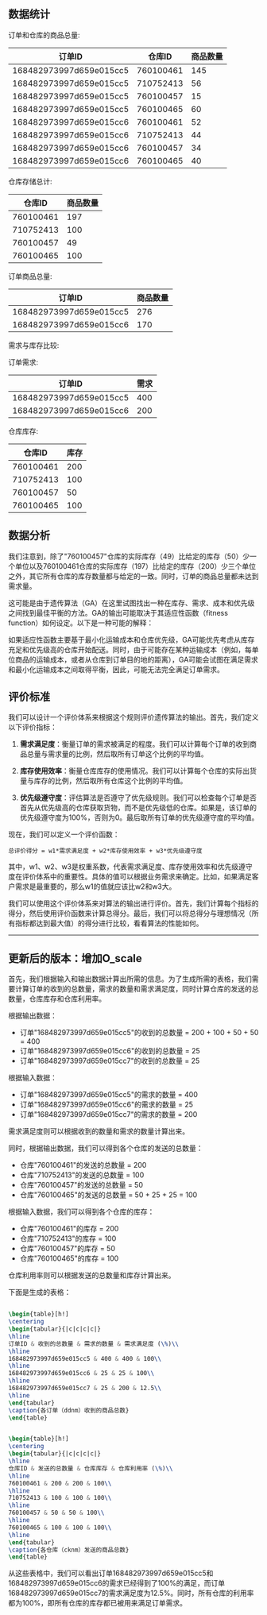 ## 数据统计

订单和仓库的商品总量:

| 订单ID | 仓库ID | 商品数量 |
| ------ | ------ | ------- |
| 168482973997d659e015cc5 | 760100461 | 145 |
| 168482973997d659e015cc5 | 710752413 | 56 |
| 168482973997d659e015cc5 | 760100457 | 15 |
| 168482973997d659e015cc5 | 760100465 | 60 |
| 168482973997d659e015cc6 | 760100461 | 52 |
| 168482973997d659e015cc6 | 710752413 | 44 |
| 168482973997d659e015cc6 | 760100457 | 34 |
| 168482973997d659e015cc6 | 760100465 | 40 |

仓库存储总计:

| 仓库ID | 商品数量 |
| ------ | ------- |
| 760100461 | 197 |
| 710752413 | 100 |
| 760100457 | 49 |
| 760100465 | 100 |

订单商品总量:

| 订单ID | 商品数量 |
| ------ | ------- |
| 168482973997d659e015cc5 | 276 |
| 168482973997d659e015cc6 | 170 |


需求与库存比较:

订单需求:

| 订单ID | 需求 |
| ------ | ---- |
| 168482973997d659e015cc5 | 400 |
| 168482973997d659e015cc6 | 200 |

仓库库存:

| 仓库ID | 库存 |
| ------ | ---- |
| 760100461 | 200 |
| 710752413 | 100 |
| 760100457 | 50 |
| 760100465 | 100 |



## 数据分析

我们注意到，除了"760100457"仓库的实际库存（49）比给定的库存（50）少一个单位以及760100461仓库的实际库存（197）比给定的库存（200）少三个单位之外，其它所有仓库的库存数量都与给定的一致。同时，订单的商品总量都未达到需求量。



这可能是由于遗传算法（GA）在这里试图找出一种在库存、需求、成本和优先级之间找到最佳平衡的方法。GA的输出可能取决于其适应性函数（fitness function）如何设定。以下是一种可能的解释：

如果适应性函数主要基于最小化运输成本和仓库优先级，GA可能优先考虑从库存充足和优先级高的仓库开始配送。同时，由于可能存在某种运输成本（例如，每单位商品的运输成本，或者从仓库到订单目的地的距离），GA可能会试图在满足需求和最小化运输成本之间取得平衡，因此，可能无法完全满足订单需求。

## 评价标准
我们可以设计一个评价体系来根据这个规则评价遗传算法的输出。首先，我们定义以下评价指标：

1. **需求满足度**：衡量订单的需求被满足的程度。我们可以计算每个订单的收到商品总量与需求量的比例，然后取所有订单这个比例的平均值。

2. **库存使用效率**：衡量仓库库存的使用情况。我们可以计算每个仓库的实际出货量与库存的比例，然后取所有仓库这个比例的平均值。

3. **优先级遵守度**：评估算法是否遵守了优先级规则。我们可以检查每个订单是否首先从优先级高的仓库获取货物，而不是优先级低的仓库。如果是，该订单的优先级遵守度为100%，否则为0。最后取所有订单的优先级遵守度的平均值。

现在，我们可以定义一个评价函数：

`总评价得分 = w1*需求满足度 + w2*库存使用效率 + w3*优先级遵守度`

其中，w1、w2、w3是权重系数，代表需求满足度、库存使用效率和优先级遵守度在评价体系中的重要性。具体的值可以根据业务需求来确定。比如，如果满足客户需求是最重要的，那么w1的值就应该比w2和w3大。

我们可以使用这个评价体系来对算法的输出进行评价。首先，我们计算每个指标的得分，然后使用评价函数来计算总得分。最后，我们可以将总得分与理想情况（所有指标都达到最大值）的得分进行比较，看看算法的性能如何。

----

## 更新后的版本：增加O_scale

首先，我们根据输入和输出数据计算出所需的信息。为了生成所需的表格，我们需要计算订单的收到的总数量，需求的数量和需求满足度，同时计算仓库的发送的总数量，仓库库存和仓库利用率。

根据输出数据：
- 订单"168482973997d659e015cc5"的收到的总数量 = 200 + 100 + 50 + 50 = 400
- 订单"168482973997d659e015cc6"的收到的总数量 = 25
- 订单"168482973997d659e015cc7"的收到的总数量 = 25

根据输入数据：
- 订单"168482973997d659e015cc5"的需求的数量 = 400
- 订单"168482973997d659e015cc6"的需求的数量 = 25
- 订单"168482973997d659e015cc7"的需求的数量 = 200

需求满足度则可以根据收到的数量和需求的数量计算出来。

同时，根据输出数据，我们可以得到各个仓库的发送的总数量：
- 仓库"760100461"的发送的总数量 = 200
- 仓库"710752413"的发送的总数量 = 100
- 仓库"760100457"的发送的总数量 = 50
- 仓库"760100465"的发送的总数量 = 50 + 25 + 25 = 100

根据输入数据，我们可以得到各个仓库的库存：
- 仓库"760100461"的库存 = 200
- 仓库"710752413"的库存 = 100
- 仓库"760100457"的库存 = 50
- 仓库"760100465"的库存 = 100

仓库利用率则可以根据发送的总数量和库存计算出来。

下面是生成的表格：

```latex

\begin{table}[h!]
\centering
\begin{tabular}{|c|c|c|c|}
\hline
订单ID & 收到的总数量 & 需求的数量 & 需求满足度 (\%)\\
\hline
168482973997d659e015cc5 & 400 & 400 & 100\\
\hline
168482973997d659e015cc6 & 25 & 25 & 100\\
\hline
168482973997d659e015cc7 & 25 & 200 & 12.5\\
\hline
\end{tabular}
\caption{各订单（ddnm）收到的商品总数}
\end{table}


\begin{table}[h!]
\centering
\begin{tabular}{|c|c|c|c|}
\hline
仓库ID & 发送的总数量 & 仓库库存 & 仓库利用率 (\%)\\
\hline
760100461 & 200 & 200 & 100\\
\hline
710752413 & 100 & 100 & 100\\
\hline
760100457 & 50 & 50 & 100\\
\hline
760100465 & 100 & 100 & 100\\
\hline
\end{tabular}
\caption{各仓库（cknm）发送的商品总数}
\end{table}

```
从这些表格中，我们可以看出订单168482973997d659e015cc5和168482973997d659e015cc6的需求已经得到了100\%的满足，而订单168482973997d659e015cc7的需求满足度为12.5\%。同时，所有仓库的利用率都为100\%，即所有仓库的库存都已被用来满足订单需求。